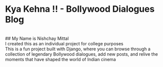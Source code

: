 # Kya Kehna !! - Bollywood Dialogues Blog
<br>
## My Name is Nishchay Mittal
<br>
I created this as an individual project for college purposes
<br>
This is a fun project built with Django, where you can browse through a collection of legendary Bollywood dialogues, add new posts, and relive the moments that have shaped the world of Indian cinema
<br>

